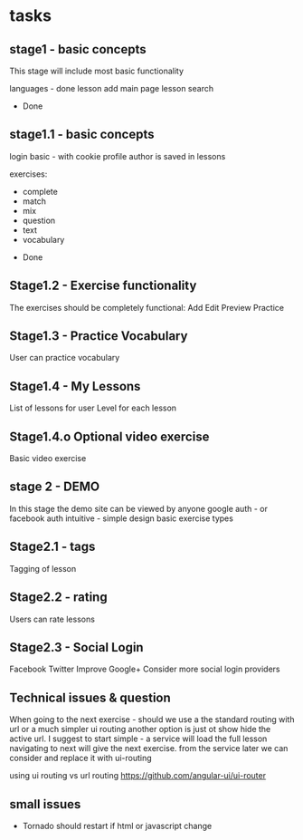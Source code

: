 tasks 
=====

stage1 - basic concepts
-----------------------
This stage will include most basic functionality 

languages - done 
lesson add
main page lesson search

* Done

stage1.1 - basic concepts
-----------------------
login basic - with cookie
profile
author is saved in lessons

exercises:
- complete
- match
- mix
- question
- text 
- vocabulary

* Done

Stage1.2 - Exercise functionality
---------------------------------
The exercises should be completely functional:
 Add
 Edit
 Preview
 Practice

Stage1.3 - Practice Vocabulary
------------------------------
User can practice vocabulary 

Stage1.4 - My Lessons
---------------------
List of lessons for user
Level for each lesson

Stage1.4.o Optional video exercise
----------------------------------
Basic video exercise

stage 2 - DEMO
--------------
In this stage the demo site can be viewed by anyone 
google auth - or facebook auth 
intuitive - simple design
basic exercise types


Stage2.1 - tags
---------------
Tagging of lesson

Stage2.2 - rating
-----------------
Users can rate lessons


Stage2.3 - Social Login
-----------------------
Facebook
Twitter
Improve Google+
Consider more social login providers





Technical issues & question
---------------------------

When going to the next exercise - should we use a the standard routing with url or a much simpler ui routing
another option is just ot show hide the active url. 
I suggest to start simple - 
a service will load the full lesson
navigating to next will give the next exercise. from the service
later we can consider and replace it with ui-routing


using ui routing vs url routing
https://github.com/angular-ui/ui-router

small issues
------------
- Tornado should restart if html or javascript change
